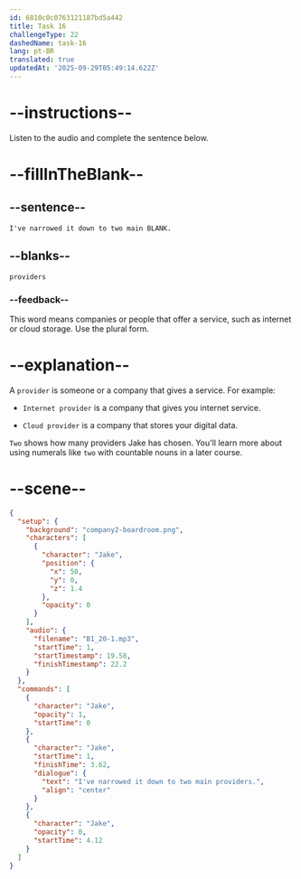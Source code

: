 ```yaml
---
id: 6810c0c0763121187bd5a442
title: Task 16
challengeType: 22
dashedName: task-16
lang: pt-BR
translated: true
updatedAt: '2025-09-29T05:49:14.622Z'
---
```


<!-- (Audio) Jake: I've narrowed it down to two main providers. -->

# --instructions--

Listen to the audio and complete the sentence below.

# --fillInTheBlank--

## --sentence--

`I've narrowed it down to two main BLANK.`

## --blanks--

`providers`

### --feedback--

This word means companies or people that offer a service, such as internet or cloud storage. Use the plural form.

# --explanation--

A `provider` is someone or a company that gives a service. For example:

- `Internet provider` is a company that gives you internet service.

- `Cloud provider` is a company that stores your digital data.

`Two` shows how many providers Jake has chosen. You'll learn more about using numerals like `two` with countable nouns in a later course.

# --scene--

```json
{
  "setup": {
    "background": "company2-boardroom.png",
    "characters": [
      {
        "character": "Jake",
        "position": {
          "x": 50,
          "y": 0,
          "z": 1.4
        },
        "opacity": 0
      }
    ],
    "audio": {
      "filename": "B1_20-1.mp3",
      "startTime": 1,
      "startTimestamp": 19.58,
      "finishTimestamp": 22.2
    }
  },
  "commands": [
    {
      "character": "Jake",
      "opacity": 1,
      "startTime": 0
    },
    {
      "character": "Jake",
      "startTime": 1,
      "finishTime": 3.62,
      "dialogue": {
        "text": "I've narrowed it down to two main providers.",
        "align": "center"
      }
    },
    {
      "character": "Jake",
      "opacity": 0,
      "startTime": 4.12
    }
  ]
}
```
